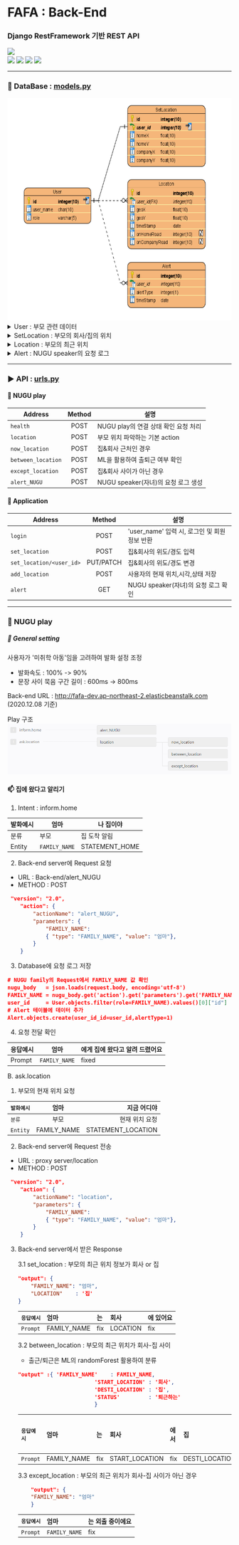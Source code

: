 # FAFA : Back-End
### Django RestFramework 기반 REST API
<div>
<img src="https://img.shields.io/badge/NUGU%20play-2.0-brightgreen?style=flat-square" />
</div>
<div>
<img src="https://img.shields.io/badge/Python-3.6-blue?style=flat-square" />
<img src="https://img.shields.io/badge/Django-2.1.1-blue?style=flat-square" />
<img src="https://img.shields.io/badge/DRF-3.11.0-blue?style=flat-square" />
<img src="https://img.shields.io/badge/SQlite-3.21.0-blue?style=flat-square" />
</div>

- - -

### :page_facing_up: DataBase : [models.py](https://github.com/HYUcoolguy/FAFA/blob/main/Back-End/FAFA/models.py)
<img src="../document/src/DataModel.png" height="500">

<details>
<summary>User : 부모 관련 데이터</summary>

| 필드      | 타입  | 역할                          | 예시                   |
|:---:       |:---:   |---                          |---                    |
|`id`       |int    |(PK)사용자 고유 id 값         | 1, 2, 3...             |
|`user_name`|char   |Application 로그인 시 필요한 ID| 'mother', 'father' |
|`role`     |varchar|NUGU에서 전달 받은 Entity(FAMILY_NAME) | '엄마', '아빠'          |
</details>


<details>
<summary>SetLocation : 부모의 회사/집의 위치</summary>
    
| 필드      | 타입  | 역할                          | 예시                   |
|:---:        |:---:  |---                          |---                    |
|`id`       |int    |(PK) 고유 id 값        | 1, 2, 3...             |
|`user_id`  |int   |(FK) User 테이블의 id | 1, 2, 3 ... |
|`homeX`     |float|사용자의 집 위도| 36.1234  |
|`homeY`     |float|사용자의 집 경도 | 123.1234      |
|`companyX`     |float|사용자의 회사 위도 | 35.1234    |
|`companyY`   |float|사용자의 회사 경도 | 122.4567     |
</details>

<details>
<summary>Location : 부모의 최근 위치 </summary>
    
| 필드      | 타입  | 역할                          | 예시                   |
|:---:        |:---:   |---                          |---                    |
|`id`       |int    |(PK) 고유 id 값        | 1, 2, 3...             |
|`user_id`  |int   |(FK) User 테이블의 id | 1, 2, 3 ... |
|`geoX`     |float|사용자의 현재 위도| 36.1234  |
|`geoY`     |float|사용자의 현재 경도 | 123.1234      |
|`timeStamp`     |date|사용자의 데이터를 저장한 시각 |2020-12-02T...    |
|`onHomeRoad`     |int|퇴근길 표시 (ML 사용)| 0, 1    |
|`onCompanyRoad`   |int|출근길 표시 (ML 사용)| 0, 1     |
</details>

<details>
<summary>Alert : NUGU speaker의 요청 로그</summary>
    
| 필드      | 타입  | 역할                          | 예시                   |
|:---:        |:---:   |---                          |---                    |
|`id`       |int    |(PK) 고유 id 값        | 1, 2, 3...             |
|`user_id`  |int   |(FK) User 테이블의 id | 1, 2, 3 ... |
|`alertType`     |int|NUGU 스피커의 Intent 분류| 0, 1  |
|`timeStamp`     |date|자녀의 NUGU 스피커 요청을 저장한 시각 |2020-12-02T...    |
</details>

- - -

### :arrow_forward: API : [urls.py](https://github.com/HYUcoolguy/FAFA/blob/main/Back-End/FAFA/urls.py)

#### :baby: NUGU play

| Address          | Method  | 설명|
|---               |:---:  |---                          |
|`health`          |POST   |NUGU play의 연결 상태 확인 요청 처리 
|`location`        |POST   |부모 위치 파악하는 기본 action|
|`now_location`    |POST   |집&회사 근처인 경우|
|`between_location`|POST   |ML을 활용하여 출퇴근 여부 확인|
|`except_location` |POST   |집&회사 사이가 아닌 경우|
|`alert_NUGU`      |POST   |NUGU speaker(자녀)의 요청 로그 생성|

#### :man: Application

| Address               | Method  | 설명|
|---                    |:---:    |---                          |
|`login`                |POST     |'user_name' 입력 시, 로그인 및 회원 정보 반환|
|`set_location`         |POST     |집&회사의 위도/경도 입력|
|`set_location/<user_id>` |PUT/PATCH|집&회사의 위도/경도 변경|
|`add_location`         |POST     |사용자의 현재 위치,시각,상태 저장|
|`alert`                |GET      |NUGU speaker(자녀)의 요청 로그 확인|


- - -

### :loudspeaker: NUGU play
##### :wrench: General setting
사용자가 '미취학 아동'임을 고려하여 발화 설정 조정
- 발화속도 : 100% -> 90%
- 문장 사이 묵음 구간 길이 : 600ms -> 800ms

Back-end URL : http://fafa-dev.ap-northeast-2.elasticbeanstalk.com (2020.12.08 기준)

Play 구조
![../document/src/NUGUbuild.png](../document/src/NUGUbuild.png)

#### :mailbox: 집에 왔다고 알리기

1. Intent : inform.home

| 발화예시         | 엄마  | 나 집이야|
|---               |---  |---|
|분류  |부모  |집 도착 알림|
|Entity| `FAMILY_NAME`| STATEMENT_HOME|

2. Back-end server에 Request 요청
- URL : Back-end/alert_NUGU
- METHOD : POST
~~~json
 "version": "2.0",
    "action": {
        "actionName": "alert_NUGU",
        "parameters": {
            "FAMILY_NAME": 
            { "type": "FAMILY_NAME", "value": "엄마"},
        }
    }
~~~

3. Database에 요청 로그 저장
~~~json
# NUGU family의 Request에서 FAMILY_NAME 값 확인
nugu_body   = json.loads(request.body, encoding='utf-8')
FAMILY_NAME = nugu_body.get('action').get('parameters').get('FAMILY_NAME_').get('value')
user_id     = User.objects.filter(role=FAMILY_NAME).values()[0]["id"]
# Alert 테이블에 데이터 추가
Alert.objects.create(user_id_id=user_id,alertType=1)
~~~

4. 요청 전달 확인

| 응답예시         | 엄마  | 에게 집에 왔다고 알려 드렸어요|
|---               |---  |---|
|Prompt  |`FAMILY_NAME`  |fixed|


B. ask.location

1. 부모의 현재 위치 요청

| `발화예시`         | 엄마  | 지금 어디야|
|---               |:---:  |---:|
|`분류`  |부모  |현재 위치 요청|
|`Entity`| FAMILY_NAME| STATEMENT_LOCATION|

2. Back-end server에 Request 전송
- URL : proxy server/location
- METHOD : POST
~~~json
 "version": "2.0",
    "action": {
        "actionName": "location",
        "parameters": {
            "FAMILY_NAME": 
            { "type": "FAMILY_NAME", "value": "엄마"},
        }
    }
~~~
3. Back-end server에서 받은 Response

    3.1 set_location : 부모의 최근 위치 정보가 회사 or 집
    ~~~json
    "output": {
        "FAMILY_NAME": "엄마",
        "LOCATION"    : '집'
    }
    ~~~
    | `응답예시` | 엄마|는 |회사 |에 있어요|
    |---        |--- |---| ---| ---|
    |`Prompt`  |FAMILY_NAME  |fix|LOCATION | fix|


    3.2 between_location : 부모의 최근 위치가 회사-집 사이
    - 출근/퇴근은 ML의 randomForest 활용하여 분류

    ~~~json
    "output" :{ 'FAMILY_NAME'    : FAMILY_NAME,
                            'START_LOCATION' : '회사',
                            'DESTI_LOCATION' : '집',
                            'STATUS'         : '퇴근하는'
                            }
    ~~~

    | `응답예시` | 엄마      |는 |회사 |에서 | 집|으로 |퇴근하는| 중이에요|
    |---        |---        |---| ---| ---| ---| ---| ---|---|
    |`Prompt`  |FAMILY_NAME |fix|START_LOCATION|fix|DESTI_LOCATION|fixed|STATUS|fix|


    3.3 except_location : 부모의 최근 위치가 회사-집 사이가 아닌 경우
    ~~~json
        "output": {
        "FAMILY_NAME": "엄마"
        }
    ~~~
    | `응답예시`         | 엄마  | 는 외출 중이에요|
    |---               |---  |---|
    |`Prompt`  |`FAMILY_NAME`  |fix|
